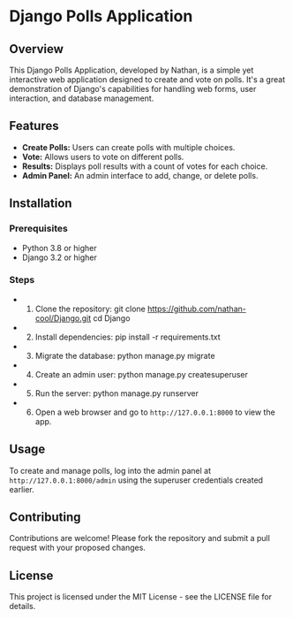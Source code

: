 # Django Polls Application

## Overview
This Django Polls Application, developed by Nathan, is a simple yet interactive web application designed to create and vote on polls. It's a great demonstration of Django's capabilities for handling web forms, user interaction, and database management.

## Features
- **Create Polls:** Users can create polls with multiple choices.
- **Vote:** Allows users to vote on different polls.
- **Results:** Displays poll results with a count of votes for each choice.
- **Admin Panel:** An admin interface to add, change, or delete polls.

## Installation

### Prerequisites
- Python 3.8 or higher
- Django 3.2 or higher

### Steps
- 1. Clone the repository:
git clone https://github.com/nathan-cool/Django.git
cd Django

- 2. Install dependencies:
pip install -r requirements.txt

- 3. Migrate the database:
python manage.py migrate

- 4. Create an admin user:
python manage.py createsuperuser

- 5. Run the server:
python manage.py runserver

- 6. Open a web browser and go to `http://127.0.0.1:8000` to view the app.

## Usage
To create and manage polls, log into the admin panel at `http://127.0.0.1:8000/admin` using the superuser credentials created earlier.

## Contributing
Contributions are welcome! Please fork the repository and submit a pull request with your proposed changes.

## License
This project is licensed under the MIT License - see the LICENSE file for details.
